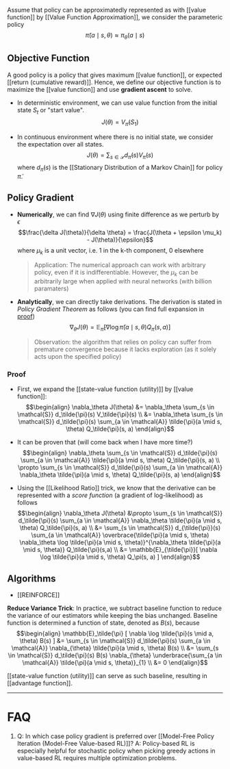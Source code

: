 Assume that policy can be approximatedly represented as with [[value function]] by [[Value Function Approximation]], we consider the parameteric policy
$$\tilde{\pi}(a \mid s, \theta) \approx \pi_\theta(a \mid s)$$

## Objective Function
A good policy is a policy that gives maximum [[value function]], or expected [[return (cumulative reward)]]. Hence, we define our objective function is to maximize the [[value function]] and use **gradient ascent** to solve.

- In deterministic environment, we can use value function from the initial state $S_t$ or "start value".
	$$J(\theta) = V_\tilde{\pi}(S_1)$$

- In continuous environment where there is no initial state, we consider the expectation over all states.
	$$J(\theta) = \sum_{s \in \mathcal{S}} d_\tilde{\pi}(s) V_\tilde{\pi}(s)$$
	where $d_\tilde{\pi}(s)$ is the [[Stationary Distribution of a Markov Chain]] for policy $\tilde{\pi}$.
	
## Policy Gradient
- **Numerically**, we can find $\nabla J(\theta)$ using finite difference as we perturb by $\epsilon$
	$$\frac{\delta J(\theta)}{\delta \theta} = \frac{J(\theta + \epsilon \mu_k) - J(\theta)}{\epsilon}$$
	where $\mu_k$ is a unit vector, i.e. 1 in the k-th component, 0 elsewhere

	> Application: The numerical approach can work with arbitrary policy, even if it is indifferentiable. However, the $\mu_k$ can be arbitrarily large when applied with neural networks (with billion paramaters)

- **Analytically**, we can directly take derivations. The derivation is stated in *Policy Gradient Theorem* as follows (you can find full expansion in [proof](#proof))
	$$\nabla_\theta J(\theta) = \mathbb{E}_{\tilde{\pi}}[ \nabla \log \tilde{\pi}(a \mid s, \theta) Q_\pi(s, a) ]$$

	> Observation: the algorithm that relies on policy can suffer from premature convergence because it lacks exploration (as it solely acts upon the specified policy)


### Proof
- First, we expand the [[state-value function (utility)]] by [[value function]]:
$$\begin{align}
	\nabla_\theta J(\theta) 
	&= \nabla_\theta \sum_{s \in \mathcal{S}} d_\tilde{\pi}(s) V_\tilde{\pi}(s) \\
	&= \nabla_\theta \sum_{s \in \mathcal{S}} d_\tilde{\pi}(s) \sum_{a \in \mathcal{A}} \tilde{\pi}(a \mid s, \theta) Q_\tilde{\pi}(s, a)
	\end{align}$$

- It can be proven that (will come back when I have more time?)
	$$\begin{align}
	\nabla_\theta \sum_{s \in \mathcal{S}} d_\tilde{\pi}(s) \sum_{a \in \mathcal{A}} \tilde{\pi}(a \mid s, \theta) Q_\tilde{\pi}(s, a) \\ 
	\propto 
	\sum_{s \in \mathcal{S}} d_\tilde{\pi}(s) \sum_{a \in \mathcal{A}}  \nabla_\theta \tilde{\pi}(a \mid s, \theta) Q_\tilde{\pi}(s, a)
	\end{align}$$
	
- Using the [[Likelihood Ratio]] trick, we know that the derivative can be represented with a *score function* (a gradient of log-likelihood) as follows
	$$\begin{align}
	\nabla_\theta J(\theta) &\propto 
	\sum_{s \in \mathcal{S}} d_\tilde{\pi}(s) \sum_{a \in \mathcal{A}}  \nabla_\theta \tilde{\pi}(a \mid s, \theta) Q_\tilde{\pi}(s, a) \\
	&= \sum_{s \in \mathcal{S}} d_{\tilde{\pi}}(s) 
	\sum_{a \in \mathcal{A}} \overbrace{\tilde{\pi}(a \mid s, \theta) \nabla_\theta \log \tilde{\pi}(a \mid s, \theta)}^{\nabla_\theta \tilde{\pi}(a \mid s, \theta)} Q_\tilde{\pi}(s,a) \\
	&= \mathbb{E}_{\tilde{\pi}}[ \nabla \log \tilde{\pi}(a \mid s, \theta) Q_\pi(s, a) ]
	\end{align}$$
	
## Algorithms

- [[REINFORCE]]

**Reduce Variance Trick**: In practice, we subtract baseline function to reduce the variance of our estimators while keeping the bias unchanged. Baseline function is determined a function of state, denoted as $B(s)$, because
$$\begin{align}
\mathbb{E}_\tilde{\pi} [ \nabla \log \tilde{\pi}(s \mid a, \theta) B(s) ] 
&= \sum_{s \in \mathcal{S}} d_\tilde{\pi}(s) \sum_{a \in \mathcal{A}} \nabla_{\theta} \tilde{\pi}(a \mid s, \theta) B(s) \\
&= \sum_{s \in \mathcal{S}} d_\tilde{\pi}(s) B(s) \nabla_{\theta} \underbrace{\sum_{a \in \mathcal{A}} \tilde{\pi}(a \mid s, \theta)}_{1} \\
&= 0
\end{align}$$

[[state-value function (utility)]] can serve as such baseline, resulting in [[advantage function]].

---
# FAQ
1. Q: In which case policy gradient is preferred over [[Model-Free Policy Iteration (Model-Free Value-based RL)]]?
	A: Policy-based RL is especially helpful for stochastic policy when picking greedy actions in value-based RL requires multiple optimization problems.
